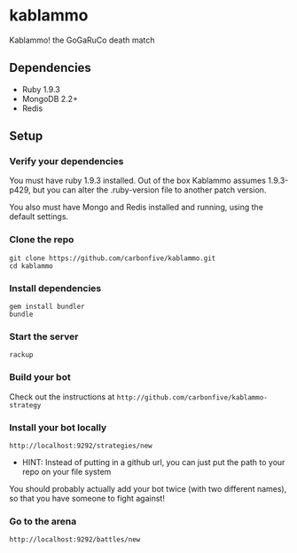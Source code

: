 kablammo
========

Kablammo!  the GoGaRuCo death match


Dependencies
------------
* Ruby 1.9.3
* MongoDB 2.2+
* Redis

Setup
-----

### Verify your dependencies
You must have ruby 1.9.3 installed.  Out of the box Kablammo assumes 1.9.3-p429, but you can alter the .ruby-version file to another patch version.

You also must have Mongo and Redis installed and running, using the default settings.

### Clone the repo
```
git clone https://github.com/carbonfive/kablammo.git
cd kablammo
```

### Install dependencies
```
gem install bundler
bundle
```

### Start the server
```
rackup
```

### Build your bot
Check out the instructions at `http://github.com/carbonfive/kablammo-strategy`

### Install your bot locally
`http://localhost:9292/strategies/new`

- HINT: Instead of putting in a github url, you can just put the path to your repo on your file system

You should probably actually add your bot twice (with two different names), so that you have someone to fight against!

### Go to the arena
`http://localhost:9292/battles/new`
